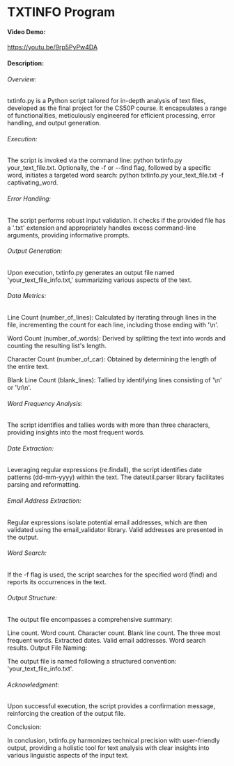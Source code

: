# TXTINFO Program
#### Video Demo:
https://youtu.be/9rp5PyPw4DA
#### Description:
###### Overview:

txtinfo.py is a Python script tailored for in-depth analysis of text files, developed as the final project for the CS50P course. It encapsulates a range of functionalities, meticulously engineered for efficient processing, error handling, and output generation.

###### Execution:

The script is invoked via the command line: python txtinfo.py your_text_file.txt. Optionally, the -f or --find flag, followed by a specific word, initiates a targeted word search: python txtinfo.py your_text_file.txt -f captivating_word.

###### Error Handling:

The script performs robust input validation. It checks if the provided file has a '.txt' extension and appropriately handles excess command-line arguments, providing informative prompts.

###### Output Generation:

Upon execution, txtinfo.py generates an output file named 'your_text_file_info.txt,' summarizing various aspects of the text.

###### Data Metrics:

Line Count (number_of_lines): Calculated by iterating through lines in the file, incrementing the count for each line, including those ending with '\n'.

Word Count (number_of_words): Derived by splitting the text into words and counting the resulting list's length.

Character Count (number_of_car): Obtained by determining the length of the entire text.

Blank Line Count (blank_lines): Tallied by identifying lines consisting of '\n' or '\n\n'.

###### Word Frequency Analysis:

The script identifies and tallies words with more than three characters, providing insights into the most frequent words.

###### Date Extraction:

Leveraging regular expressions (re.findall), the script identifies date patterns (dd-mm-yyyy) within the text. The dateutil.parser library facilitates parsing and reformatting.

###### Email Address Extraction:

Regular expressions isolate potential email addresses, which are then validated using the email_validator library. Valid addresses are presented in the output.

###### Word Search:

If the -f flag is used, the script searches for the specified word (find) and reports its occurrences in the text.

###### Output Structure:

The output file encompasses a comprehensive summary:

Line count.
Word count.
Character count.
Blank line count.
The three most frequent words.
Extracted dates.
Valid email addresses.
Word search results.
Output File Naming:

The output file is named following a structured convention: 'your_text_file_info.txt'.

###### Acknowledgment:

Upon successful execution, the script provides a confirmation message, reinforcing the creation of the output file.

Conclusion:

In conclusion, txtinfo.py harmonizes technical precision with user-friendly output, providing a holistic tool for text analysis with clear insights into various linguistic aspects of the input text.



